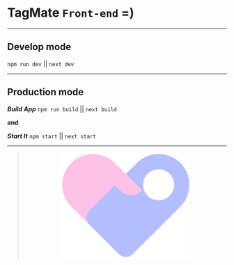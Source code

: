 # TagMate `Front-end` =)

<hr />

## Develop mode
`npm run dev` || `next dev`

<hr />

## Production mode


***Build App***  `npm run build` || `next build`



**and**

***Start It***  `npm start` || `next start`
<hr>
<blockquote>
<div style="display: flex; align-items: center; justify-content: center">
    <img src="./public/icons/tagmate-min.svg" alt="drawing" width="300"/>
</div>

</blockquote>
